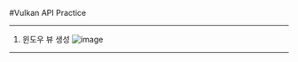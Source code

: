 #Vulkan API Practice

---
1. 윈도우 뷰 생성
![image](https://github.com/kcasl/VulkanAPIPractice/assets/93076513/cb401a24-2fc4-492d-b247-1306939ace2f)
---
